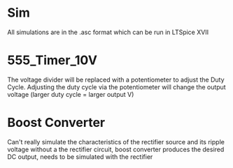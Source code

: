 # Sim #
All simulations are in the .asc format which can be run in LTSpice XVII

# 555_Timer_10V #
The voltage divider will be replaced with a potentiometer to adjust the Duty Cycle. Adjusting the duty cycle via the potentiometer will change the output voltage (larger duty cycle = larger output V)

# Boost Converter #
Can't really simulate the characteristics of the rectifier source and its ripple voltage without a the rectifier circuit, boost converter produces the desired DC output, needs to be simulated with the rectifier
